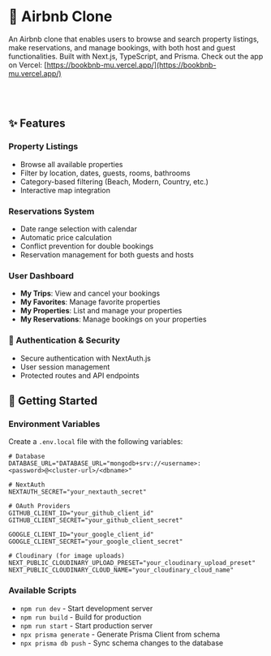 # 🏡 Airbnb Clone

An Airbnb clone that enables users to browse and search property listings, make reservations, and manage bookings, with both host and guest functionalities. Built with Next.js, TypeScript, and Prisma. Check out the app on Vercel: [https://bookbnb-mu.vercel.app/](https://bookbnb-mu.vercel.app/)

<br/>
<br/>

## ✨ Features

### Property Listings
- Browse all available properties
- Filter by location, dates, guests, rooms, bathrooms
- Category-based filtering (Beach, Modern, Country, etc.)
- Interactive map integration

### Reservations System
- Date range selection with calendar
- Automatic price calculation
- Conflict prevention for double bookings
- Reservation management for both guests and hosts

### User Dashboard
- **My Trips**: View and cancel your bookings
- **My Favorites**: Manage favorite properties
- **My Properties**: List and manage your properties
- **My Reservations**: Manage bookings on your properties

### 🔐 Authentication & Security
- Secure authentication with NextAuth.js
- User session management
- Protected routes and API endpoints

## 🚀 Getting Started

### Environment Variables

Create a `.env.local` file with the following variables:

```env
# Database
DATABASE_URL="DATABASE_URL="mongodb+srv://<username>:<password>@<cluster-url>/<dbname>"

# NextAuth
NEXTAUTH_SECRET="your_nextauth_secret"

# OAuth Providers
GITHUB_CLIENT_ID="your_github_client_id"
GITHUB_CLIENT_SECRET="your_github_client_secret"

GOOGLE_CLIENT_ID="your_google_client_id"
GOOGLE_CLIENT_SECRET="your_google_client_secret"

# Cloudinary (for image uploads)
NEXT_PUBLIC_CLOUDINARY_UPLOAD_PRESET="your_cloudinary_upload_preset"
NEXT_PUBLIC_CLOUDINARY_CLOUD_NAME="your_cloudinary_cloud_name"
```

### Available Scripts

- `npm run dev` - Start development server
- `npm run build` - Build for production
- `npm run start` - Start production server
- `npx prisma generate` - Generate Prisma Client from schema
- `npx prisma db push` - Sync schema changes to the database
